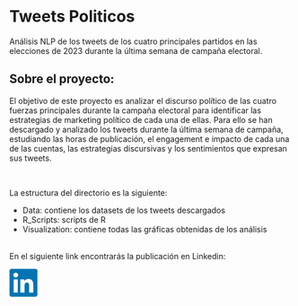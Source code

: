 # Tweets Politicos
Análisis NLP de los tweets de los cuatro principales partidos en las elecciones de 2023 durante la última semana de campaña electoral. 

Sobre el proyecto:
-------------------

El  objetivo de este proyecto es analizar el discurso político de las cuatro fuerzas principales durante la campaña electoral para identificar las estrategias de marketing político de cada una de ellas. Para ello se han descargado y analizado los tweets durante la última semana de campaña, estudiando las horas de publicación, el engagement e impacto de cada una de las cuentas, las estrategias discursivas y los sentimientos que expresan sus tweets. 

<br>

La estructura del directorio es la siguiente:

- Data: contiene los datasets de los tweets descargados 
- R_Scripts: scripts de R
- Visualization: contiene todas las gráficas obtenidas de los análisis


<br>
En el siguiente link encontrarás la publicación en Linkedin: 

<p align="left">
<a href="https://www.linkedin.com/in/paulaparejaram%C3%ADrez/" onclick="window.open(this.href, '_blank'); return false;">
    <img align="center" src="https://github.com/PaulaPRamirez/Bio/blob/46abd9c0e5bb919e13b90b2fa885767e5708b0ac/Logo_LinkedIn.png" alt="PaulaPRamírez" height="50" 
width="50" />
  </a>
</p>


